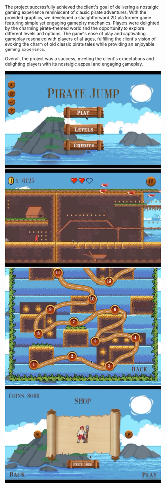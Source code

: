 The project successfully achieved the client's goal of delivering a nostalgic gaming experience reminiscent of classic pirate adventures. 
With the provided graphics, we developed a straightforward 2D platformer game featuring simple yet engaging gameplay mechanics. 
Players were delighted by the charming pirate-themed world and the opportunity to explore different levels and options. The game's ease of play and captivating gameplay resonated with players of all ages, fulfilling the client's vision of evoking the charm of old classic pirate tales while providing an enjoyable gaming experience. 

Overall, the project was a success, meeting the client's expectations and delighting players with its nostalgic appeal and engaging gameplay.

![Project Image](Assets/Sprites/p2.png)
![Project Image](Assets/Sprites/p1.png)
![Project Image](Assets/Sprites/66.jpg)
![Project Image](Assets/Sprites/p3.png)
